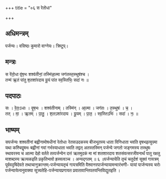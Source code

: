 +++
title = "०६ स रेतोधा"

+++
## अधिमन्त्रम्
पर्जन्यः। वसिष्ठः कुमारो वाग्नेयः। त्रिष्टुप्।

## मन्त्रः
स रे॑तो॒धा वृ॑ष॒भः शश्व॑तीनां॒ तस्मि॑न्ना॒त्मा जग॑तस्त॒स्थुष॑श्च ।  
तन्म॑ ऋ॒तं पा॑तु श॒तशा॑रदाय यू॒यं पा॑त स्व॒स्तिभिः॒ सदा॑ नः ॥

## पदपाठः
सः । रे॒तः॒ऽधाः । वृ॒ष॒भः । शश्व॑तीनाम् । तस्मि॑न् । आ॒त्मा । जग॑तः । त॒स्थुषः॑ । च॒ ।  
तत् । मा॒ । ऋ॒तम् । पा॒तु॒ । श॒तऽशा॑रदाय । यू॒यम् । पा॒त॒ । स्व॒स्तिऽभिः॑ । सदा॑ । नः॒ ॥

## भाष्यम्
सपर्जन्यः शश्वतीनां बह्वीनामोषधीनां रेतोधाः रेतसउदकस्य बीजभूतस्य धाता विनिधाता भवति वृषभइत्युपमा यथा कश्चिद्वृषभः बह्वीनां गवां गर्भस्याधाता भवति तद्वत् अतस्तस्मिन् पर्जन्ये जगतो जङ्गमस्य तस्थुषः स्थावरस्य च आत्मा देहो वर्तते तत्पर्जन्येन दत्तं ऋतमुदकं मा मां शतशारदाय शतसंवत्सरजीवनार्थं पातु रक्षतु माशब्दस्य ऋत्यकइति प्रकृतिभावो ह्रस्वत्वञ्च । अन्यद्गतम् ॥ ६ ॥पर्जन्यायेति तृचं चतुर्दशं सूक्तं गायत्रम् पूर्ववदृषिदेवते तथाचानुक्रान्तम्-पर्जन्यायतृचं गायत्रमिति वैश्वानरपार्जन्यायामन्वारंभणी- यायां पार्जन्यस्य चरोः पर्जन्यायेत्यनुवाक्या सूत्र्यतेहि-पर्जन्यायप्रगायत प्रवातावान्तिपतयन्तिविद्युतइति ।